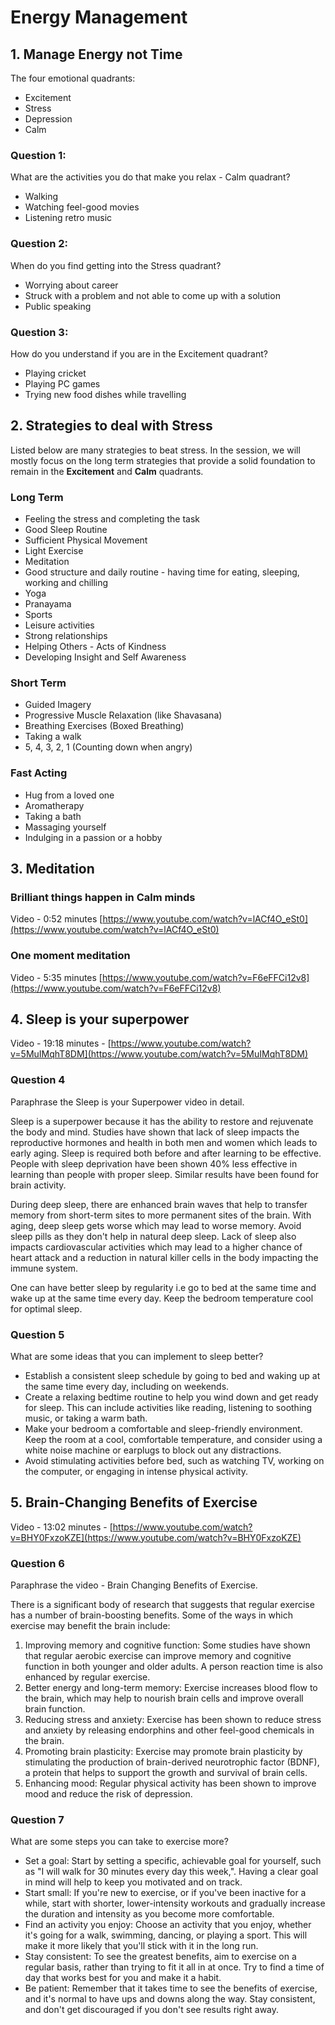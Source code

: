 # **Energy Management**

## **1. Manage Energy not Time**

The four emotional quadrants:

- Excitement
- Stress
- Depression
- Calm

### Question 1:

What are the activities you do that make you relax - Calm quadrant?

- Walking
- Watching feel-good movies
- Listening retro music

### Question 2:

When do you find getting into the Stress quadrant?

- Worrying about career
- Struck with a problem and not able to come up with a solution
- Public speaking

### Question 3:

How do you understand if you are in the Excitement quadrant?

- Playing cricket
- Playing PC games
- Trying new food dishes while travelling

## **2. Strategies to deal with Stress**

Listed below are many strategies to beat stress. In the session, we will mostly focus on the long term strategies that provide a solid foundation to remain in the **Excitement** and **Calm** quadrants.

### Long Term

- Feeling the stress and completing the task
- Good Sleep Routine
- Sufficient Physical Movement
- Light Exercise
- Meditation
- Good structure and daily routine - having time for eating, sleeping, working and chilling
- Yoga
- Pranayama
- Sports
- Leisure activities
- Strong relationships
- Helping Others - Acts of Kindness
- Developing Insight and Self Awareness

### Short Term

- Guided Imagery
- Progressive Muscle Relaxation (like Shavasana)
- Breathing Exercises (Boxed Breathing)
- Taking a walk
- 5, 4, 3, 2, 1 (Counting down when angry)

### Fast Acting

- Hug from a loved one
- Aromatherapy
- Taking a bath
- Massaging yourself
- Indulging in a passion or a hobby

## **3. Meditation**

### Brilliant things happen in Calm minds

Video - 0:52 minutes [https://www.youtube.com/watch?v=lACf4O_eSt0](https://www.youtube.com/watch?v=lACf4O_eSt0)

### One moment meditation

Video - 5:35 minutes [https://www.youtube.com/watch?v=F6eFFCi12v8](https://www.youtube.com/watch?v=F6eFFCi12v8)

## **4. Sleep is your superpower**

Video - 19:18 minutes - [https://www.youtube.com/watch?v=5MuIMqhT8DM](https://www.youtube.com/watch?v=5MuIMqhT8DM)

### Question 4

Paraphrase the Sleep is your Superpower video in detail.

Sleep is a superpower because it has the ability to restore and rejuvenate the body and mind. Studies have shown that lack of sleep impacts the reproductive hormones and health in both men and women which leads to early aging. Sleep is required both before and after learning to be effective. People with sleep deprivation have been shown 40% less effective in learning than people with proper sleep. Similar results have been found for brain activity.

During deep sleep, there are enhanced brain waves that help to transfer memory from short-term sites to more permanent sites of the brain. With aging, deep sleep gets worse which may lead to worse memory. Avoid sleep pills as they don't help in natural deep sleep. Lack of sleep also impacts cardiovascular activities which may lead to a higher chance of heart attack and a reduction in natural killer cells in the body impacting the immune system.

One can have better sleep by regularity i.e go to bed at the same time and wake up at the same time every day. Keep the bedroom temperature cool for optimal sleep.

### Question 5

What are some ideas that you can implement to sleep better?

- Establish a consistent sleep schedule by going to bed and waking up at the same time every day, including on weekends.
- Create a relaxing bedtime routine to help you wind down and get ready for sleep. This can include activities like reading, listening to soothing music, or taking a warm bath.
- Make your bedroom a comfortable and sleep-friendly environment. Keep the room at a cool, comfortable temperature, and consider using a white noise machine or earplugs to block out any distractions.
- Avoid stimulating activities before bed, such as watching TV, working on the computer, or engaging in intense physical activity.

## **5. Brain-Changing Benefits of Exercise**

Video - 13:02 minutes - [https://www.youtube.com/watch?v=BHY0FxzoKZE](https://www.youtube.com/watch?v=BHY0FxzoKZE)

### Question 6

Paraphrase the video - Brain Changing Benefits of Exercise.

There is a significant body of research that suggests that regular exercise has a number of brain-boosting benefits. Some of the ways in which exercise may benefit the brain include:

1. Improving memory and cognitive function: Some studies have shown that regular aerobic exercise can improve memory and cognitive function in both younger and older adults. A person reaction time is also enhanced by regular exercise.
2. Better energy and long-term memory: Exercise increases blood flow to the brain, which may help to nourish brain cells and improve overall brain function.
3. Reducing stress and anxiety: Exercise has been shown to reduce stress and anxiety by releasing endorphins and other feel-good chemicals in the brain.
4. Promoting brain plasticity: Exercise may promote brain plasticity by stimulating the production of brain-derived neurotrophic factor (BDNF), a protein that helps to support the growth and survival of brain cells.
5. Enhancing mood: Regular physical activity has been shown to improve mood and reduce the risk of depression.

### Question 7

What are some steps you can take to exercise more?

- Set a goal: Start by setting a specific, achievable goal for yourself, such as "I will walk for 30 minutes every day this week,". Having a clear goal in mind will help to keep you motivated and on track.
- Start small: If you're new to exercise, or if you've been inactive for a while, start with shorter, lower-intensity workouts and gradually increase the duration and intensity as you become more comfortable.
- Find an activity you enjoy: Choose an activity that you enjoy, whether it's going for a walk, swimming, dancing, or playing a sport. This will make it more likely that you'll stick with it in the long run.
- Stay consistent: To see the greatest benefits, aim to exercise on a regular basis, rather than trying to fit it all in at once. Try to find a time of day that works best for you and make it a habit.
- Be patient: Remember that it takes time to see the benefits of exercise, and it's normal to have ups and downs along the way. Stay consistent, and don't get discouraged if you don't see results right away.